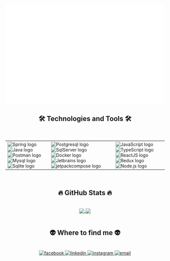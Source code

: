 <a href="#" target="_blank">
  <img src="svg/nguyentruonggiang28.svg" width="1200" alt="giang" />
</a>

<h2 align="center">🛠 Technologies and Tools 🛠</h2>
<br>
<!-- https://simpleicons.org/ -->
<table>
  <tr>
    <td>
      <span><img src="https://img.shields.io/badge/Spring-282C34?logo=spring&logoColor=#6DB33F" alt="Spring logo" title="Spring" height="25" /></span>
      <span><img src="https://img.shields.io/badge/Java-282C34?logo=openjdk&logoColor=white" alt="Java logo" title="Java" height="25" /></span>
      <span><img src="https://img.shields.io/badge/Postman-282C34?logo=postman" alt="Postman logo" title="Postman" height="25" /></span>
      <span><img src="https://img.shields.io/badge/Mysql-282C34?logo=mysql" alt="Mysql logo" title="Mysql" height="25" /></span>
      <span><img src="https://img.shields.io/badge/Sqlite-282C34?logo=sqlite" alt="Sqlite logo" title="Sqlite" height="25" /></span>
    </td>
    <td>
      <span><img src="https://img.shields.io/badge/Postgresql-282C34?logo=postgresql" alt="Postgresql logo" title="Postgresql" height="25" /></span>
      <span><img src="https://img.shields.io/badge/Sql Server-282C34?logo=microsoftsqlserver&logoColor=red" alt="SqlServer logo" title="SqlServer" height="25" /></span>
      <span><img src="https://img.shields.io/badge/Docker-282C34?logo=docker" alt="Docker logo" title="Docker" height="25" /></span>
      <span><img src="https://img.shields.io/badge/Jetbrains-282C34?logo=jetbrains" alt="Jetbrains logo" title="Jetbrains" height="25" /></span>
      <span><img src="https://img.shields.io/badge/Jetpack%20Compose-282C34?logo=jetpackcompose" alt="jetpackcompose logo" title="Jetpack Compose" height="25" /></span>
    </td>
    <td>
      <span><img src="https://img.shields.io/badge/JavaScript-282C34?logo=javascript&logoColor=F7DF1E" alt="JavaScript logo" title="JavaScript" height="25" /></span>
      <span><img src="https://img.shields.io/badge/TypeScript-282C34?logo=typescript&logoColor=3178C6" alt="TypeScript logo" title="TypeScript" height="25" /></span>
      <span><img src="https://img.shields.io/badge/ReactJS-282C34?logo=react&logoColor=61DAFB" alt="ReactJS logo" title="ReactJS" height="25" /></span>
      <span><img src="https://img.shields.io/badge/Redux-282C34?logo=redux&logoColor=764ABC" alt="Redux logo" title="Redux" height="25" /></span>
      <span><img src="https://img.shields.io/badge/Node.js-282C34?logo=node.js&logoColor=00F200" alt="Node.js logo" title="Node.js" height="25" /></span>
    </td>
  </tr>
</table>


<br>
<h2 align="center">🔥 GitHub Stats 🔥</h2>
<!-- https://github.com/anuraghazra/github-readme-stats -->
<br>
<div align=center>
  <a href="#" title="nguyentruonggiang281">
    <img width="315" align="center" src="https://github-readme-stats.vercel.app/api/top-langs/?username=nguyentruonggiang281&hide=c%23,powershell,Mathematica,Ruby,Objective-C,Objective-C%2b%2b,Cuda&title_color=61dafb&text_color=ffffff&icon_color=61dafb&bg_color=20232a&langs_count=8&layout=compact&border_color=61dafb&hide_border=true" />
  </a>
  <a href="#" title="nguyentruonggiang281">
    <img width="315" align="center" src="https://github-readme-stats.vercel.app/api?username=nguyentruonggiang281&show_icons=true&theme=react&border_color=61dafb&hide_border=true" />
  </a>
</div>

<br>
<h2 align="center">👽 Where to find me 👽</h2>
<br>
<!-- https://icons8.com -->
<div align="center">
  <a href="https://www.facebook.com/nt.yang28" target="blank">
    <img src="https://img.icons8.com/bubbles/100/000000/facebook-new.png" alt="facebook" />
  </a>
  <a href="https://www.linkedin.com/in/ntyang" target="blank">
    <img src="https://img.icons8.com/bubbles/100/000000/linkedin.png" alt="linkedin" />
  </a>
  <a href="https://instagram.com/nt.yang28" target="blank">
    <img src="https://img.icons8.com/bubbles/100/000000/instagram.png" alt="instagram" />
  </a>
  <a href="mailto:nguyengianga32001@gmail.com" target="top">
    <img src="https://img.icons8.com/bubbles/100/000000/apple-mail.png" alt="email" />
  </a>
</div>

<!-- <br>
<h2 align="center">📑 My Favorites Quote 📑</h2>
<br>
<a href="#" target="_blank">
  <img src="svg/nguyentruonggiang28-quotes.svg" width="846" height="150" alt="trungquandev-official" />
</a>   -->

